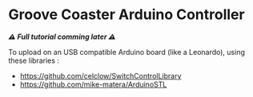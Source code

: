 # Groove Coaster Arduino Controller
***⚠️ Full tutorial comming later ⚠️***

To upload on an USB compatible Arduino board (like a Leonardo), using these libraries : 
  * https://github.com/celclow/SwitchControlLibrary
  * https://github.com/mike-matera/ArduinoSTL
